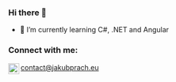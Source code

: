 ### Hi there 👋


- 📖 I’m currently learning C#, .NET and Angular


### Connect with me:

<img align="left" alt="jakubprach | E-mail" width="22px" src="https://cdn2.downdetector.com/static/uploads/logo/image21.png"/>contact@jakubprach.eu



